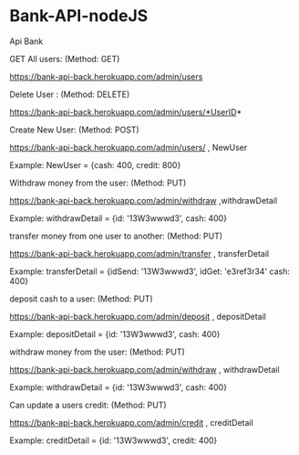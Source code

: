# Bank-API-nodeJS

Api Bank 

GET All users:
(Method: GET)

https://bank-api-back.herokuapp.com/admin/users

Delete User :
(Method: DELETE)

https://bank-api-back.herokuapp.com/admin/users/*UserID*

Create New User:
(Method: POST)

https://bank-api-back.herokuapp.com/admin/users/ , NewUser

Example:
NewUser = {cash: 400, credit: 800}

Withdraw money from the user:
(Method: PUT)

https://bank-api-back.herokuapp.com/admin/withdraw ,withdrawDetail

Example: 
withdrawDetail = {id: '13W3wwwd3', cash: 400}

transfer money from one user to another:
(Method: PUT)

https://bank-api-back.herokuapp.com/admin/transfer , transferDetail

Example: 
transferDetail  = {idSend: '13W3wwwd3', idGet: 'e3ref3r34' cash: 400}

deposit cash to a user:
(Method: PUT)

https://bank-api-back.herokuapp.com/admin/deposit , depositDetail

Example: 
depositDetail  = {id: '13W3wwwd3', cash: 400}

withdraw money from the user:
(Method: PUT)

https://bank-api-back.herokuapp.com/admin/withdraw , withdrawDetail

Example: 
withdrawDetail  = {id: '13W3wwwd3', cash: 400}

Can update a users credit:
(Method: PUT)

https://bank-api-back.herokuapp.com/admin/credit , creditDetail

Example: 
creditDetail  = {id: '13W3wwwd3', credit: 400}


